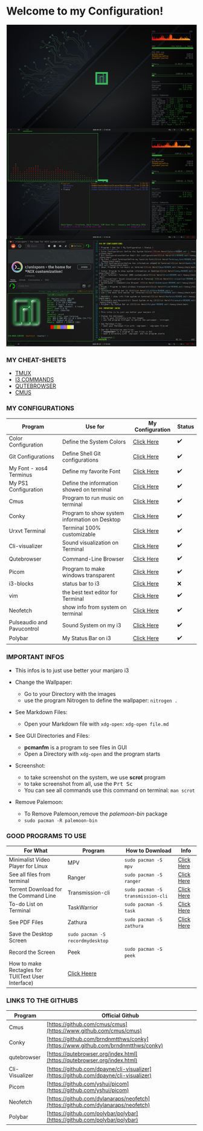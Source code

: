 # Welcome to my Configuration!

<img src="images/unixporn_image.png">

### MY CHEAT-SHEETS

* [TMUX](Cheat-Sheets/TMUX_Commands.txt)
* [I3 COMMANDS](Cheat-Sheets/i3_commands.txt)
* [QUTEBROWSER](Cheat-Sheets/qute_commands.txt)
* [CMUS](Cheat-Sheets/cmus_command.txt)

### MY CONFIGURATIONS

| Program | Use for | My Configuration | Status |
|---|---|---|---|
| Color Configuration| Define the System Colors| [Click Here](Colors/README.md) | :heavy_check_mark:
| Git Configurations|Define Shell Git configurations|[Click Here](Git/README.md)|:heavy_check_mark:
| My Font - xos4 Terminus|Define my favorite Font|[Click Here](Terminus_Font/README.md)| :heavy_check_mark:
| My PS1 Configuration|Define the information showed on terminal|[Click Here](Bashrc/README.md)|:heavy_check_mark:
| Cmus|	Program to run music on terminal|[Click Here](Cmus/README.md)|:heavy_check_mark:
| Conky| Program to show system information on Desktop|[Click Here](Conky/README.md)|:heavy_check_mark:
| Urxvt Terminal| Terminal 100% customizable|[Click Here](Urxvt/README.md)|:heavy_check_mark:
| Cli-visualizer| Sound visualization on Terminal |[Click Here](Cli-visualizer/README.md)|:heavy_check_mark:
| Qutebrowser | Command-Line Browser |[Click Here](Qutebrowser/README.md)|:heavy_check_mark:
| Picom | Program to make windows transparent|[Click Here](Picom/README.md)|:heavy_check_mark:
| i3-blocks| status bar to i3|[Click Here](i3_blocks/README.md)|:x:
| vim | the best text editor for Terminal|[Click Here](VIM/README.md)|:heavy_check_mark:
| Neofetch | show info from system on terminal|[Click Here](Neofetch/README.md)|:heavy_check_mark:
| Pulseaudio and Pavucontrol| Sound System on my i3|[Click Here](Pulseaudio/README.md)|:heavy_check_mark:
| Polybar| My Status Bar on i3|[Click Here](Polybar/README.md)|:heavy_check_mark:

### IMPORTANT INFOS

* This infos is to just use better your manjaro i3

* Change the Wallpaper: 
	* Go to your Directory with the images
	* use the program Nitrogen to define the wallpaper: `nitrogen .`
	
* See Markdown Files:
	* Open your Markdown file with `xdg-open`: `xdg-open file.md`

* See GUI Directories and Files:
	* **pcmanfm** is a program to see files in GUI
	* Open a Directory with `xdg-open` and the program starts

* Screenshot:
	* to take screenshot on the system, we use **scrot** program
	* to take screenshot from all, use the <kbd>Prt Sc</kbd>
	* You can see all commands use this command on terminal: `man scrot`

* Remove Palemoon:
	* To Remove Palemoon,remove the _palemoon-bin_ package
	* `sudo pacman -R palemoon-bin`


### GOOD PROGRAMS TO USE

For What|Program|How to Download|Info
|---|---|---|---|
Minimalist Video Player for Linux|MPV|`sudo pacman -S mpv`|[Click Here](MPV/README.md)
See all files from terminal|Ranger|`sudo pacman -S ranger`|[Click Here](Ranger/README.md)
Torrent Download for the Command Line|Transmission-cli|`sudo pacman -S transmission-cli`|[Click Here](Transmission/README.md)
To-do List on Terminal|TaskWarrior|`sudo pacman -S task`|[Click Here](TaskWarrior/README.md)
See PDF Files|Zathura|`sudo pacman -S zathura`|[Click Here](Zathura/README.md)
Save the Desktop Screen|`sudo pacman -S recordmydesktop`|
Record the Screen|Peek|`sudo pacman -S peek`|
How to make Rectagles for TUI(Text User Interface)|[Click Heere](Terminus_Font/Symbols.txt)


### LINKS TO THE GITHUBS

|Program|Official Github
|---|---|
Cmus|[https://github.com/cmus/cmus](https://www.github.com/cmus/cmus)
Conky|[https://github.com/brndnmtthws/conky](https://www.github.com/brndnmtthws/conky)
qutebrowser|[https://qutebrowser.org/index.html](https://qutebrowser.org/index.html)
Cli-Visualizer|[https://github.com/dpayne/cli-visualizer](https://github.com/dpayne/cli-visualizer)
Picom|[https://github.com/yshui/picom](https://github.com/yshui/picom)
Neofetch|[https://github.com/dylanaraps/neofetch](https://github.com/dylanaraps/neofetch)
Polybar|[https://github.com/polybar/polybar](https://github.com/polybar/polybar)

